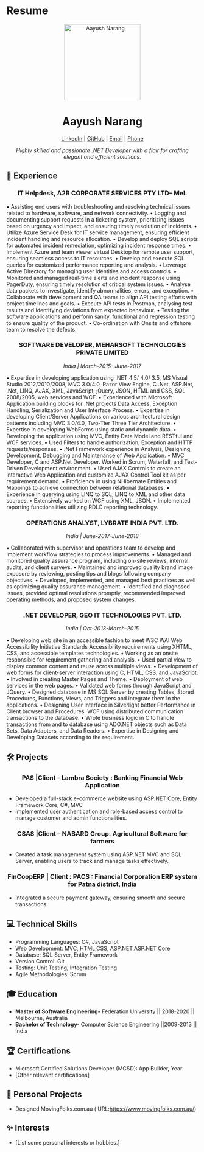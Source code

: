 # Resume
<div align="center">
  <img src="https://drive.google.com/file/d/1EZcSnspcvuKAIo2Ri9b60QqtUpdrlGwn/view?usp=drive_link" alt="Aayush Narang" width="200px" height="200px">
</div>

# <div align="center">Aayush Narang</div>

<p align="center">
  <a href="https://www.linkedin.com/in/aayush-narang-161474200" target="_blank">LinkedIn</a> |
  <a href="https://github.com/AayushNarang17" target="_blank">GitHub</a> |
  <a href="mailto:aayush.narang17@gmail.com">Email</a> |
  <a href="tel:+61 416516667">Phone</a>
</p>

<div align="center">  
  <p>  
    <em>Highly skilled and passionate .NET Developer with a flair for crafting elegant and efficient solutions.</em>
  </p>
</div>

## 🚀 Experience

### <div align="center">IT Helpdesk, A2B CORPORATE SERVICES PTY LTD–  Mel. </div>

•	Assisting end users with troubleshooting and resolving technical issues related to hardware, software, and network connectivity. 
•	Logging and documenting support requests in a ticketing system, prioritizing issues based on urgency and impact, and ensuring timely resolution of incidents.
•	Utilize Azure Service Desk for IT service management, ensuring efficient incident handling and resource allocation.
•	Develop and deploy SQL scripts for automated incident remediation, optimizing incident response times.
•	Implement Azure and team viewer virtual Desktop for remote user support, ensuring seamless access to IT resources.
•	Develop and execute SQL queries for customized performance reporting and analysis.
•	Leverage Active Directory for managing user identities and access controls.
•	Monitored and managed real-time alerts and incident response using PagerDuty, ensuring timely resolution of critical system issues.
•	Analyse data packets to investigate, identify abnormalities, errors, and exception.
•	Collaborate with development and QA teams to align API testing efforts with project timelines and goals.
•	Execute API tests in Postman, analysing test results and identifying deviations from expected behaviour.
•	Testing the software applications and perform sanity, functional and regression testing to ensure quality of the product.
•	Co-ordination with Onsite and offshore team to resolve the defects.


### <div align="center"> SOFTWARE DEVELOPER, MEHARSOFT TECHNOLOGIES PRIVATE LIMITED </div>
<div align="center"><em>India | March-2015- June-2017 </em></div>

•	Expertise in developing application using .NET 4.5/ 4.0/ 3.5, MS Visual Studio 2012/2010/2008, MVC 3.0/4.0, Razor View Engine, C .Net, ASP.Net, .Net, LINQ, AJAX, XML, JavaScript, jQuery, JSON, HTML and CSS, SQL 2008/2005, web services and WCF.
•	Experienced with Microsoft Application building blocks for .Net projects Data Access, Exception Handling, Serialization and User Interface Process.
•	Expertise in developing Client/Server Applications on various architectural design patterns including MVC 3.0/4.0, Two-Tier Three Tier Architecture.
•	Expertise in developing WebForms using static and dynamic data. 
•	Developing the application using MVC, Entity Data Model and RESTful and WCF services.
•	Used Filters to handle authorization, Exception and HTTP requests/responses.
•	.Net Framework experience in Analysis, Designing, Development, Debugging and Maintenance of Web Application.
•	MVC Developer, C and ASP.Net Developer. Worked in Scrum, Waterfall, and Test-Driven Development environment.
•	Used AJAX Controls to create an interactive Web Application and customize AJAX Control Tool kit as per requirement demand.
•	Proficiency in using NHibernate Entities and Mappings to achieve connection between relational databases.
•	Experience in querying using LINQ to SQL, LINQ to XML and other data sources. 
•	Extensively worked on WCF using XML, JSON.
•	Implemented reporting functionalities utilizing RDLC reporting technology.

### <div align="center"> OPERATIONS ANALYST, LYBRATE INDIA PVT. LTD. </div>
<div align="center"><em>India | June-2017-June-2018 </em></div>

•	Collaborated with supervisor and operations team to develop and implement workflow strategies to process improvements.
•	Managed and monitored quality assurance program, including on-site reviews, internal audits, and client surveys.
•	Maintained and improved quality brand image exposure by reviewing, posting tips and blogs following company objectives.
•	Developed, implemented, and managed best practices as well as optimizing quality assurance management.
•	Identified and diagnosed issues, provided optimal resolutions promptly, recommended improved operating methods, and proposed system changes.


### <div align="center"> .NET DEVELOPER, GEO IT TECHNOLOGIES PVT. LTD.  </div>
<div align="center"><em>India | Oct-2013-March-2015  </em></div>

•	Developing web site in an accessible fashion to meet W3C WAI Web Accessibility Initiative Standards Accessibility requirements using XHTML, CSS, and accessible templates technologies. 
•	Working as an onsite responsible for requirement gathering and analysis.
•	Used partial view to display common content and reuse across multiple views.
•	Development of web forms for client-server interaction using C, HTML, CSS, and JavaScript. 
•	Involved in creating Master Pages and Theme. 
•	Deployment of web services in the web pages. 
•	Validated web forms through JavaScript and JQuery. 
•	Designed database in MS SQL Server by creating Tables, Stored Procedures, Functions, Views, and Triggers and integrate them in the applications.
•	Designing User Interface in Silverlight better Performance in Client browser and Procedures. WCF using distributed communication transactions to the database.
•	Wrote business logic in C to handle transactions from and to database using ADO.NET objects such as Data Sets, Data Adapters, and Data Readers. 
•	Expertise in Designing and Developing Datasets according to the requirement.      

## 🛠️ Projects

### <div align="center"> PAS |Client - Lambra Society : Banking Financial Web Application </div>

- Developed a full-stack e-commerce website using ASP.NET Core, Entity Framework Core, C#, MVC
- Implemented user authentication and role-based access control to manage customer and admin functionalities.

### <div align="center">CSAS |Client – NABARD Group: Agricultural Software for farmers </div>

- Created a task management system using ASP.NET MVC and SQL Server, enabling users to track and manage tasks effectively.
  
### <div align="center">FinCoopERP | Client : PACS : Financial Corporation ERP system for Patna district, India </div>

- Integrated a secure payment gateway, ensuring smooth and secure transactions.
  
## 💻 Technical Skills

- Programming Languages: C#, JavaScript 
- Web Development: MVC, HTML,CSS, ASP.NET,ASP.NET Core
- Database: SQL Server, Entity Framework
- Version Control: Git
- Testing: Unit Testing, Integration Testing
- Agile Methodologies: Scrum

## 🎓 Education

- **Master of Software Engineering-**
Federation University || 2018-2020 || Melbourne, Australia
-  **Bachelor of Technology-**
Computer Science Engineering  ||2009-2013 || India


## 🏆 Certifications

- Microsoft Certified Solutions Developer (MCSD): App Builder, Year
- [Other relevant certifications]

## 🚀 Personal Projects

- Designed MovingFolks.com.au ( URL:https://www.movingfolks.com.au/)

## ✨ Interests

- [List some personal interests or hobbies.]


